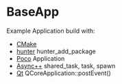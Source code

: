 # BaseApp

Example Application build with:
* [CMake](https://github.com/Kitware/CMake)
* [hunter](https://github.com/ruslo/hunter/)
    hunter_add_package
* [Poco](https://github.com/pocoproject/poco)
    Application
* [Async++](https://github.com/Amanieu/asyncplusplus)
    shared_task, task, spawn
* [Qt](qt-project.org)
    QCoreApplication::postEvent()

